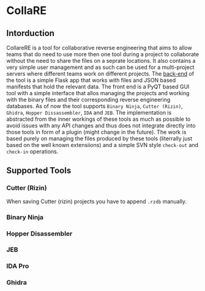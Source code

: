 
# CollaRE

## Intorduction

CollareRE is a tool for collaborative reverse engineering that aims to allow teams that do need to use more then one tool during a project to collaborate without the need to share the files on a seprate locations. It also contains a very simple user management and as such can be used for a multi-project servers where different teams work on different projects.
The [back-end](TODO) of the tool is a simple Flask app that works with files and JSON based manifests that hold the relevant data. The front end is a PyQT based GUI tool with a simple interface that allos managing the projects and working with the binary files and their corresponding reverse engineering databases. As of now the tool supports `Binary Ninja`, `Cutter (Rizin)`, `Ghidra`, `Hopper Dissassembler`, `IDA` and `JEB`. The implementation is abstracted from the inner workings of these tools as much as possible to avoid issues with any API changes and thus does not integrate directly into those tools in form of a plugin (might change in the future). The work is based purely on managing the files produced by these tools (literrally just based on the well known extensiions) and a simple SVN style `check-out` and `check-in` operations.

## Supported Tools

### Cutter (Rizin)
When saving Cutter (rizin) projects you have to append `.rzdb` manually.

### Binary Ninja


### Hopper Disassembler


### JEB


### IDA Pro


### Ghidra

